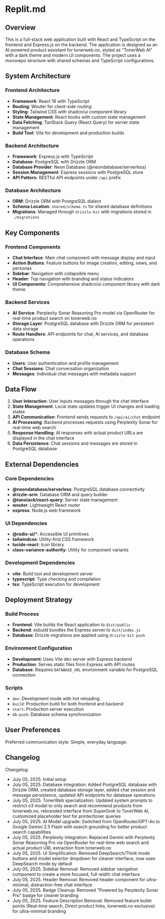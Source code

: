 # Replit.md

## Overview

This is a full-stack web application built with React and TypeScript on the frontend and Express.js on the backend. The application is designed as an AI-powered product assistant for tonerweb.no, styled as "TonerWeb AI" with a dark theme and modern UI components. The project uses a monorepo structure with shared schemas and TypeScript configurations.

## System Architecture

### Frontend Architecture
- **Framework**: React 18 with TypeScript
- **Routing**: Wouter for client-side routing
- **Styling**: Tailwind CSS with shadcn/ui component library
- **State Management**: React hooks with custom state management
- **Data Fetching**: TanStack Query (React Query) for server state management
- **Build Tool**: Vite for development and production builds

### Backend Architecture
- **Framework**: Express.js with TypeScript
- **Database**: PostgreSQL with Drizzle ORM
- **Database Provider**: Neon Database (@neondatabase/serverless)
- **Session Management**: Express sessions with PostgreSQL store
- **API Pattern**: RESTful API endpoints under `/api` prefix

### Database Architecture
- **ORM**: Drizzle ORM with PostgreSQL dialect
- **Schema Location**: `shared/schema.ts` for shared database definitions
- **Migrations**: Managed through `drizzle-kit` with migrations stored in `./migrations`

## Key Components

### Frontend Components
- **Chat Interface**: Main chat component with message display and input
- **Action Buttons**: Feature buttons for image creation, editing, news, and personas
- **Sidebar**: Navigation with collapsible menu
- **Header**: Top navigation with branding and status indicators
- **UI Components**: Comprehensive shadcn/ui component library with dark theme

### Backend Services
- **AI Service**: Perplexity Sonar Reasoning Pro model via OpenRouter for real-time product search on tonerweb.no
- **Storage Layer**: PostgreSQL database with Drizzle ORM for persistent data storage
- **Route Handlers**: API endpoints for chat, AI services, and database operations

### Database Schema
- **Users**: User authentication and profile management
- **Chat Sessions**: Chat conversation organization
- **Messages**: Individual chat messages with metadata support

## Data Flow

1. **User Interaction**: User inputs messages through the chat interface
2. **State Management**: Local state updates trigger UI changes and loading states
3. **API Communication**: Frontend sends requests to `/api/ai/chat` endpoint
4. **AI Processing**: Backend processes requests using Perplexity Sonar for real-time web search
5. **Response Handling**: AI responses with actual product URLs are displayed in the chat interface
6. **Data Persistence**: Chat sessions and messages are stored in PostgreSQL database

## External Dependencies

### Core Dependencies
- **@neondatabase/serverless**: PostgreSQL database connectivity
- **drizzle-orm**: Database ORM and query builder
- **@tanstack/react-query**: Server state management
- **wouter**: Lightweight React router
- **express**: Node.js web framework

### UI Dependencies
- **@radix-ui/***: Accessible UI primitives
- **tailwindcss**: Utility-first CSS framework
- **lucide-react**: Icon library
- **class-variance-authority**: Utility for component variants

### Development Dependencies
- **vite**: Build tool and development server
- **typescript**: Type checking and compilation
- **tsx**: TypeScript execution for development

## Deployment Strategy

### Build Process
- **Frontend**: Vite builds the React application to `dist/public`
- **Backend**: esbuild bundles the Express server to `dist/index.js`
- **Database**: Drizzle migrations are applied using `drizzle-kit push`

### Environment Configuration
- **Development**: Uses Vite dev server with Express backend
- **Production**: Serves static files from Express with API routes
- **Database**: Requires `DATABASE_URL` environment variable for PostgreSQL connection

### Scripts
- `dev`: Development mode with hot reloading
- `build`: Production build for both frontend and backend
- `start`: Production server execution
- `db:push`: Database schema synchronization

## User Preferences

Preferred communication style: Simple, everyday language.

## Changelog

Changelog:
- July 05, 2025. Initial setup
- July 05, 2025. Database integration: Added PostgreSQL database with Drizzle ORM, created database storage layer, added chat session and message persistence, updated API endpoints for database operations
- July 05, 2025. TonerWeb specialization: Updated system prompts to restrict o3 model to only search and recommend products from tonerweb.no, rebranded interface from SuperGrok to TonerWeb AI, customized placeholder text for printer/toner queries
- July 05, 2025. AI Model upgrade: Switched from OpenRouter/GPT-4o to Google Gemini 2.5 Flash with search grounding for better product search capabilities
- July 05, 2025. Perplexity Integration: Replaced Gemini with Perplexity Sonar Reasoning Pro via OpenRouter for real-time web search and actual product URL extraction from tonerweb.no
- July 05, 2025. UI Simplification: Removed DeepSearch/Think mode buttons and model selector dropdown for cleaner interface, now uses DeepSearch mode by default
- July 05, 2025. Sidebar Removal: Removed sidebar navigation component to create a more focused, full-width chat interface
- July 05, 2025. Header Removal: Removed header component for ultra-minimal, distraction-free chat interface
- July 05, 2025. Badge Cleanup: Removed "Powered by Perplexity Sonar Pro" badge for cleaner branding
- July 05, 2025. Feature Description Removal: Removed feature bullet points (Real-time search, Direct product links, tonerweb.no exclusive) for ultra-minimal branding